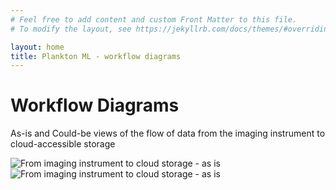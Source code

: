 ```yaml
---
# Feel free to add content and custom Front Matter to this file.
# To modify the layout, see https://jekyllrb.com/docs/themes/#overriding-theme-defaults

layout: home
title: Plankton ML - workflow diagrams
---
```


# Workflow Diagrams


As-is and Could-be views of the flow of data from the imaging instrument to cloud-accessible storage

![From imaging instrument to cloud storage](as_is/instrument_to_store.svg) - as is
![From imaging instrument to cloud storage](could_be/instrument_to_store.svg) - as is



